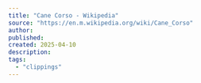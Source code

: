 ```yaml
---
title: "Cane Corso - Wikipedia"
source: "https://en.m.wikipedia.org/wiki/Cane_Corso"
author:
published:
created: 2025-04-10
description:
tags:
  - "clippings"
---
```

